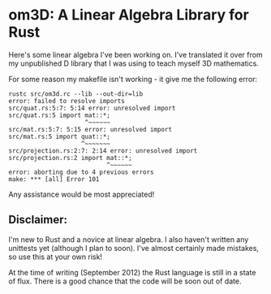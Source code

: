 # om3D: A Linear Algebra Library for Rust

Here's some linear algebra I've been working on. I've translated it over from my unpublished D library that I was using to teach myself 3D mathematics.

For some reason my makefile isn't working - it give me the following error:

    rustc src/om3d.rc --lib --out-dir=lib
    error: failed to resolve imports
    src/quat.rs:5:7: 5:14 error: unresolved import
    src/quat.rs:5 import mat::*;
                         ^~~~~~~
    src/mat.rs:5:7: 5:15 error: unresolved import
    src/mat.rs:5 import quat::*;
                        ^~~~~~~~
    src/projection.rs:2:7: 2:14 error: unresolved import
    src/projection.rs:2 import mat::*;
                               ^~~~~~~
    error: aborting due to 4 previous errors
    make: *** [all] Error 101
    
Any assistance would be most appreciated!

## Disclaimer:

I'm new to Rust and a novice at linear algebra. I also haven't written any unittests yet (although I plan to soon). I've almost certainly made mistakes, so use this at your own risk!

At the time of writing (September 2012) the Rust language is still in a state of flux. There is a good chance that the code will be soon out of date.